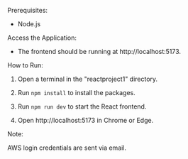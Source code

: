 Prerequisites:

- Node.js

Access the Application:

- The frontend should be running at http://localhost:5173.

How to Run:

1. Open a terminal in the "reactproject1" directory.

2. Run `npm install` to install the packages.

3. Run `npm run dev` to start the React frontend.

4. Open http://localhost:5173 in Chrome or Edge.

Note:

AWS login credentials are sent via email.
